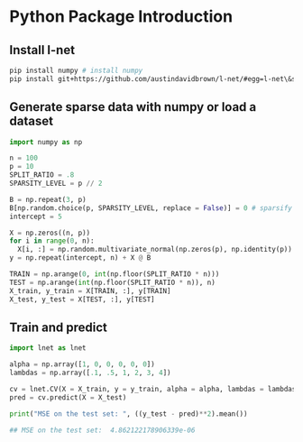 Python Package Introduction
===

Install l-net
---

```bash
pip install numpy # install numpy
pip install git+https://github.com/austindavidbrown/l-net/#egg=l-net\&subdirectory=python-package
```

Generate sparse data with numpy or load a dataset
---

```python
import numpy as np

n = 100
p = 10
SPLIT_RATIO = .8
SPARSITY_LEVEL = p // 2

B = np.repeat(3, p)
B[np.random.choice(p, SPARSITY_LEVEL, replace = False)] = 0 # sparsify
intercept = 5

X = np.zeros((n, p))
for i in range(0, n):
  X[i, :] = np.random.multivariate_normal(np.zeros(p), np.identity(p))
y = np.repeat(intercept, n) + X @ B

TRAIN = np.arange(0, int(np.floor(SPLIT_RATIO * n)))
TEST = np.arange(int(np.floor(SPLIT_RATIO * n)), n)
X_train, y_train = X[TRAIN, :], y[TRAIN]
X_test, y_test = X[TEST, :], y[TEST]
```

Train and predict
---

```python
import lnet as lnet

alpha = np.array([1, 0, 0, 0, 0, 0])
lambdas = np.array([.1, .5, 1, 2, 3, 4])

cv = lnet.CV(X = X_train, y = y_train, alpha = alpha, lambdas = lambdas)
pred = cv.predict(X = X_test)

print("MSE on the test set: ", ((y_test - pred)**2).mean())

## MSE on the test set:  4.862122178906339e-06
```
